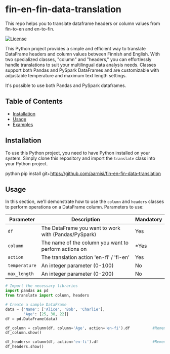 # fin-en-fin-data-translation
This repo helps you to translate dataframe headers or column values from fin-to-en and en-to-fin.

[![License](https://img.shields.io/badge/License-MIT-blue.svg)](https://opensource.org/licenses/MIT)

This Python project provides a simple and efficient way to translate DataFrame headers and column values between Finnish and English. With two specialized classes, "column" and "headers," you can effortlessly handle translations to suit your multilingual data analysis needs. Classes support both Pandas and PySpark DataFrames and are customizable with adjustable temperature and maximum text length settings.

It's possible to use both Pandas and PySpark dataframes.

## Table of Contents

- [Installation](#installation)
- [Usage](#usage)
- [Examples](#examples)

## Installation

To use this Python project, you need to have Python installed on your system. Simply clone this repository and import the `translate` class into your Python project.

python
pip install git+https://github.com/aarnisi/fin-en-fin-data-translation

## Usage

In this section, we'll demonstrate how to use the `column` and `headers` classes to perform operations on a DataFrame column. Parameters to use:

| Parameter    | Description                                               | Mandatory |
|--------------|-----------------------------------------------------------|-----------|
| `df`         | The DataFrame you want to work with (Pandas/PySpark)      |    Yes    |
| `column`     | The name of the column you want to perform actions on     |   *Yes    |   #This parameter must be empty when using `headers`
| `action`     | The translation action 'en-fi' / 'fi-en'                  |    Yes    |
| `temperature`| An integer parameter (0-100)                              |    No     |
| `max_length` | An integer parameter (0-200)                              |    No     |


```python
# Import the necessary libraries
import pandas as pd
from translate import column, headers

# Create a sample DataFrame
data = {'Name': ['Alice', 'Bob', 'Charlie'],
        'Age': [25, 30, 22]}
df = pd.DataFrame(data)

df_column = column(df, column='Age', action='en-fi').df          #Remember to use .df to get dataframe values from python class
df_column.show()

df_headers= column(df, action='en-fi').df                        #Remember to use .df to get dataframe values from python class
df_headers.show()

```